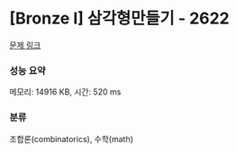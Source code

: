 # [Bronze I] 삼각형만들기 - 2622 

[문제 링크](https://www.acmicpc.net/problem/2622) 

### 성능 요약

메모리: 14916 KB, 시간: 520 ms

### 분류

조합론(combinatorics), 수학(math)

